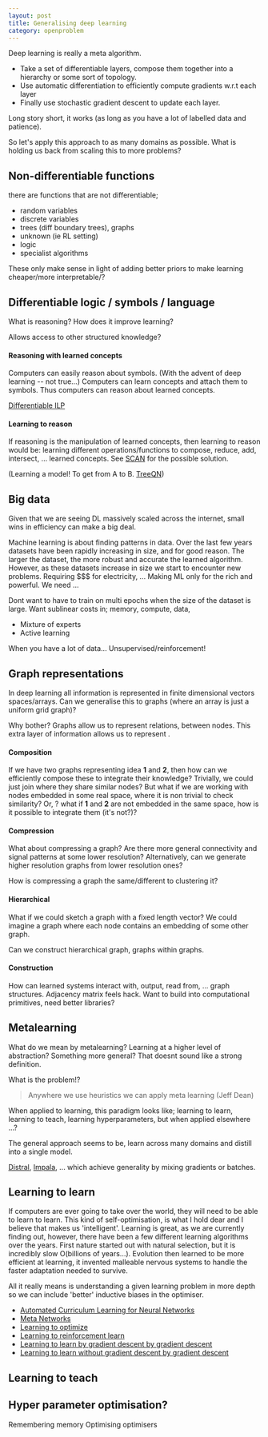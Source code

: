 ```yaml
---
layout: post
title: Generalising deep learning
category: openproblem
---
```


Deep learning is really a meta algorithm.

- Take a set of differentiable layers, compose them together into a hierarchy or some sort of topology.
- Use automatic differentiation to efficiently compute gradients w.r.t each layer
- Finally use stochastic gradient descent to update each layer.

Long story short, it works (as long as you have a lot of labelled data and patience).

So let's apply this approach to as many domains as possible. What is holding us back from scaling this to more problems?

<!-- What do you do with a model once it is trained? How can you compose it with others? -->


## Non-differentiable functions

there are functions that are not differentiable;

- random variables
- discrete variables
- trees (diff boundary trees), graphs
- unknown (ie RL setting)
- logic
- specialist algorithms

<!-- Examples; MuProp, ?

differentiable indexing.
differentiable sparse gating -->


These only make sense in light of adding better priors to make learning cheaper/more interpretable/?


## Differentiable logic / symbols / language

What is reasoning? How does it improve learning?

Allows access to other structured knowledge?

#### Reasoning with learned concepts

Computers can easily reason about symbols. (With the advent of deep learning -- not true...) Computers can learn concepts and attach them to symbols. Thus computers can reason about learned concepts.

[Differentiable ILP](?)

#### Learning to reason

If reasoning is the manipulation of learned concepts, then learning to reason would be: learning different operations/functions to compose, reduce, add, intersect, ... learned concepts. See [SCAN](https://arxiv.org/abs/1707.03389) for the possible solution.

(Learning a model! To get from A to B. [TreeQN](?))




## Big data

Given that we are seeing DL massively scaled across the internet, small wins in efficiency can make a big deal.

Machine learning is about finding patterns in data. Over the last few years datasets have been rapidly increasing in size, and for good reason. The larger the dataset, the more robust and accurate the learned algorithm. However, as these datasets increase in size we start to encounter new problems. Requiring $$$ for electricity, ...
Making ML only for the rich and powerful. We need ...

Dont want to have to train on multi epochs when the size of the dataset is large.
Want sublinear costs in; memory, compute, data,

- Mixture of experts
- Active learning


When you have a lot of data... Unsupervised/reinforcement!

## Graph representations

In deep learning all information is represented in finite dimensional vectors spaces/arrays. Can we generalise this to graphs (where an array is just
 a uniform grid graph)?

Why bother? Graphs allow us to represent relations, between nodes. This extra layer of information allows us to represent .

#### Composition

If we have two graphs representing idea __1__ and __2__, then how can we efficiently compose these to integrate their knowledge?
Trivially, we could just join where they share similar nodes? But what if we are working with nodes embedded in some real space, where it is non trivial to check similarity? Or, ? what if __1__ and __2__ are not embedded in the same space, how is it possible to integrate them (it's not?)?

#### Compression

What about compressing a graph? Are there more general connectivity and signal patterns at some lower resolution? Alternatively, can we generate higher resolution graphs from lower resolution ones?

How is compressing a graph the same/different to clustering it?

#### Hierarchical

What if we could sketch a graph with a fixed length vector? We could imagine a graph where each node contains an embedding of some other graph.

Can we construct hierarchical graph, graphs within graphs.

#### Construction

How can learned systems interact with, output, read from, ... graph structures. Adjacency matrix feels hack. Want to build into computational primitives, need better libraries?

## Metalearning

What do we mean by metalearning? Learning at a higher level of abstraction?
Something more general? That doesnt sound like a strong definition.

What is the problem!?
> Anywhere we use heuristics we can apply meta learning (Jeff Dean)

When applied to learning, this paradigm looks like; learning to learn, learning to teach, learning hyperparameters, but when applied elsewhere ...?

<!-- Closely related to better-priors? Except now we are trying to learn the priors? -->

The general approach seems to be, learn across many domains and distill into a single model.

[Distral](https://deepmind.com/research/publications/distral-robust-multitask-reinforcement-learning/), [Impala](https://deepmind.com/blog/impala-scalable-distributed-deeprl-dmlab-30/), ... which achieve generality by mixing gradients or batches.

## Learning to learn

If computers are ever going to take over the world, they will need to be able to learn to learn. This kind of self-optimisation, is what I hold dear and I believe that makes us 'intelligent'.
Learning is great, as we are currently finding out, however, there have been a few different learning algorithms over the years. First nature started out with natural selection, but it is incredibly slow O(billions of years...). Evolution then learned to be more efficient at learning, it invented malleable nervous systems to handle the faster adaptation needed to survive.

All it really means is understanding a given learning problem in more depth so we can include 'better' inductive biases in the optimiser.

* [Automated Curriculum Learning for Neural Networks](https://arxiv.org/abs/1704.03003)
* [Meta Networks](https://arxiv.org/pdf/1703.00837.pdf)
* [Learning to optimize](https://doi.org/10.3200/JMBR.36.3.339-351)
* [Learning to reinforcement learn](http://arxiv.org/abs/1611.05763)
* [Learning to learn by gradient descent by gradient descent](http://arxiv.org/abs/1606.04474)
* [Learning to learn without gradient descent by gradient descent](http://proceedings.mlr.press/v70/chen17e.htm)

## Learning to teach

## Hyper parameter optimisation?


Remembering memory
Optimising optimisers
